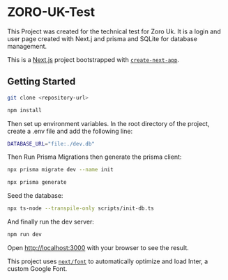 # ZORO-UK-Test

This Project was created for the technical test for Zoro Uk. It is a login and user page created with Next.j and prisma and SQLite for database management.


This is a [Next.js](https://nextjs.org/) project bootstrapped with [`create-next-app`](https://github.com/vercel/next.js/tree/canary/packages/create-next-app).

## Getting Started
```bash
git clone <repository-url>

npm install
```

Then set up environment variables.
In the root directory of the project, create a .env file and add the following line:

```bash
DATABASE_URL="file:./dev.db"
```
Then Run Prisma Migrations then generate the prisma client:
```bash
npx prisma migrate dev --name init

npx prisma generate
```

Seed the database: 
```bash
npx ts-node --transpile-only scripts/init-db.ts
```
And finally run the dev server: 
```bash
npm run dev
```

Open [http://localhost:3000](http://localhost:3000) with your browser to see the result.

This project uses [`next/font`](https://nextjs.org/docs/basic-features/font-optimization) to automatically optimize and load Inter, a custom Google Font.


